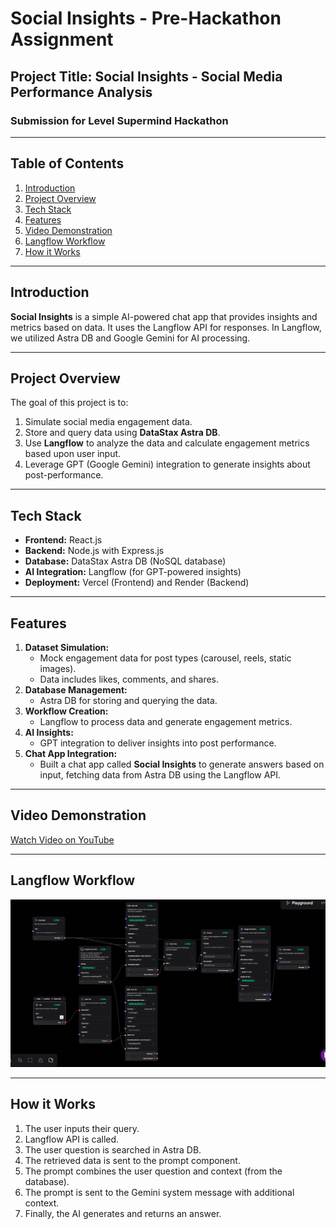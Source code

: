 # Social Insights - Pre-Hackathon Assignment

## Project Title: Social Insights - Social Media Performance Analysis

### Submission for Level Supermind Hackathon

---

## Table of Contents
1. [Introduction](#introduction)
2. [Project Overview](#project-overview)
3. [Tech Stack](#tech-stack)
4. [Features](#features)
5. [Video Demonstration](#video-demonstration)
6. [Langflow Workflow](#langflow-workflow)
7. [How it Works](#how-it-works)

---

## Introduction
**Social Insights** is a simple AI-powered chat app that provides insights and metrics based on data. It uses the Langflow API for responses. In Langflow, we utilized Astra DB and Google Gemini for AI processing.

---

## Project Overview
The goal of this project is to:
1. Simulate social media engagement data.
2. Store and query data using **DataStax Astra DB**.
3. Use **Langflow** to analyze the data and calculate engagement metrics based upon user input.
4. Leverage GPT (Google Gemini) integration to generate insights about post-performance.

---

## Tech Stack
- **Frontend:** React.js
- **Backend:** Node.js with Express.js
- **Database:** DataStax Astra DB (NoSQL database)
- **AI Integration:** Langflow (for GPT-powered insights)
- **Deployment:** Vercel (Frontend) and Render (Backend)

---

## Features
1. **Dataset Simulation:**
   - Mock engagement data for post types (carousel, reels, static images).
   - Data includes likes, comments, and shares.
2. **Database Management:**
   - Astra DB for storing and querying the data.
3. **Workflow Creation:**
   - Langflow to process data and generate engagement metrics.
4. **AI Insights:**
   - GPT integration to deliver insights into post performance.
5. **Chat App Integration:**
   - Built a chat app called **Social Insights** to generate answers based on input, fetching data from Astra DB using the Langflow API.

---

## Video Demonstration
[Watch Video on YouTube](<insert-youtube-link>)

---

## Langflow Workflow
![Langflow Workflow](<https://github.com/sarthakitaliya/Socialinsights/blob/main/langflow/work%20flow.png>)

---

## How it Works
1. The user inputs their query.
2. Langflow API is called.
3. The user question is searched in Astra DB.
4. The retrieved data is sent to the prompt component.
5. The prompt combines the user question and context (from the database).
6. The prompt is sent to the Gemini system message with additional context.
7. Finally, the AI generates and returns an answer.

